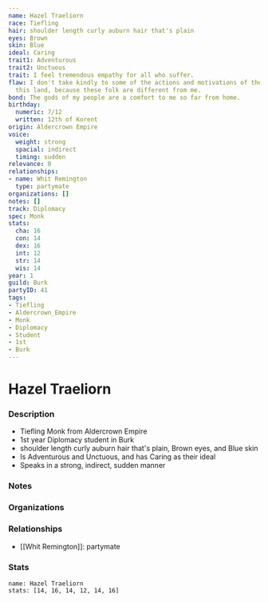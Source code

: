 ```yaml
---
name: Hazel Traeliorn
race: Tiefling
hair: shoulder length curly auburn hair that's plain
eyes: Brown
skin: Blue
ideal: Caring
trait1: Adventurous
trait2: Unctuous
trait: I feel tremendous empathy for all who suffer.
flaw: I don't take kindly to some of the actions and motivations of the people of
  this land, because these folk are different from me.
bond: The gods of my people are a comfort to me so far from home.
birthday:
  numeric: 7/12
  written: 12th of Korent
origin: Aldercrown Empire
voice:
  weight: strong
  spacial: indirect
  timing: sudden
relevance: 0
relationships:
- name: Whit Remington
  type: partymate
organizations: []
notes: []
track: Diplomacy
spec: Monk
stats:
  cha: 16
  con: 14
  dex: 16
  int: 12
  str: 14
  wis: 14
year: 1
guild: Burk
partyID: 41
tags:
- Tiefling
- Aldercrown_Empire
- Monk
- Diplomacy
- Student
- 1st
- Burk
---
```

# Hazel Traeliorn
### Description
- Tiefling Monk from Aldercrown Empire
- 1st year Diplomacy student in Burk
- shoulder length curly auburn hair that's plain, Brown eyes, and Blue skin
- Is Adventurous and Unctuous, and has Caring as their ideal
- Speaks in a strong, indirect, sudden manner

### Notes

### Organizations

### Relationships
- [[Whit Remington]]: partymate

### Stats
```statblock
name: Hazel Traeliorn
stats: [14, 16, 14, 12, 14, 16]
```